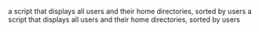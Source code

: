  a script that displays all users and their home directories, sorted by users  a script that displays all users and their home directories, sorted by users
